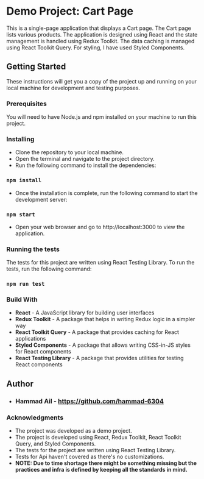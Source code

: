 # Demo Project: Cart Page

This is a single-page application that displays a Cart page. The Cart page lists various products. The application is designed using React and the state management is handled using Redux Toolkit. The data caching is managed using React Toolkit Query. For styling, I have used Styled Components.
## Getting Started
These instructions will get you a copy of the project up and running on your local machine for development and testing purposes.

### Prerequisites
You will need to have Node.js and npm installed on your machine to run this project.

### Installing
- Clone the repository to your local machine.
- Open the terminal and navigate to the project directory.
- Run the following command to install the dependencies:
### `npm install`
- Once the installation is complete, run the following command to start the development server:
### `npm start`
- Open your web browser and go to http://localhost:3000 to view the application.

### Running the tests
The tests for this project are written using React Testing Library. To run the tests, run the following command:
### `npm run test`

### Build With

- **React** - A JavaScript library for building user interfaces
- **Redux Toolkit** - A package that helps in writing Redux logic in a simpler way
- **React Toolkit Query** - A package that provides caching for React applications
- **Styled Components** - A package that allows writing CSS-in-JS styles for React components
- **React Testing Library** - A package that provides utilities for testing React components


## Author
- ### Hammad Ail - https://github.com/hammad-6304

### Acknowledgments
- The project was developed as a demo project.
- The project is developed using React, Redux Toolkit, React Toolkit Query, and Styled Components.
- The tests for the project are written using React Testing Library.
- Tests for Api haven't covered as there's no customizations.
- **NOTE: Due to time shortage there might be something missing but the practices and infra is defined by keeping all the standards in mind.**


